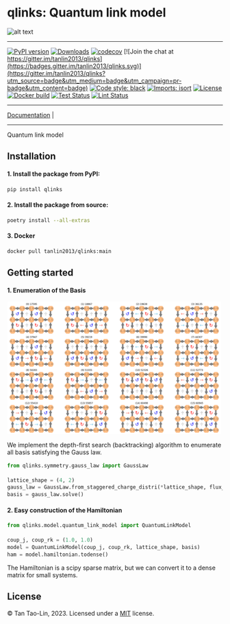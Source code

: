 # qlinks: Quantum link model

<img src="docs/source/images/qdm_6x4_kinetic_graph.png" alt="alt text" width="400"/>

_________________

[![PyPI version](https://badge.fury.io/py/qlinks.svg)](http://badge.fury.io/py/qlinks)
[![Downloads](https://pepy.tech/badge/qlinks)](https://pepy.tech/project/qlinks)
[![codecov](https://codecov.io/gh/tanlin2013/qlinks/branch/main/graph/badge.svg)](https://codecov.io/gh/tanlin2013/qlinks)
[![Join the chat at https://gitter.im/tanlin2013/qlinks](https://badges.gitter.im/tanlin2013/qlinks.svg)](https://gitter.im/tanlin2013/qlinks?utm_source=badge&utm_medium=badge&utm_campaign=pr-badge&utm_content=badge)
[![Code style: black](https://img.shields.io/badge/code%20style-black-000000.svg)](https://github.com/psf/black)
[![Imports: isort](https://img.shields.io/badge/%20imports-isort-%231674b1?style=flat&labelColor=ef8336)](https://timothycrosley.github.io/isort/)
[![License](https://img.shields.io/github/license/mashape/apistatus.svg)](https://pypi.python.org/pypi/qlinks/)
[![Docker build](https://github.com/tanlin2013/qlinks/actions/workflows/build.yml/badge.svg)](https://github.com/tanlin2013/qlinks/actions/workflows/build.yml)
[![Test Status](https://github.com/tanlin2013/qlinks/actions/workflows/test.yml/badge.svg)](https://github.com/tanlin2013/qlinks/actions/workflows/test.yml)
[![Lint Status](https://github.com/tanlin2013/qlinks/actions/workflows/lint.yml/badge.svg)](https://github.com/tanlin2013/qlinks/actions/workflows/lint.yml)
_________________

[Documentation](https://tanlin2013.github.io/qlinks/) |
_________________

Quantum link model

Installation
------------
#### 1. Install the package from PyPI:
```bash
pip install qlinks
```
#### 2. Install the package from source:
```bash
poetry install --all-extras
```
#### 3. Docker
```bash
docker pull tanlin2013/qlinks:main
```

Getting started
---------------

#### 1. Enumeration of the Basis
<img src="docs/source/images/qdm_basis_4x2.png" alt="alt text" width="500"/>

We implement the depth-first search (backtracking) algorithm
to enumerate all basis satisfying the Gauss law.

```python
from qlinks.symmetry.gauss_law import GaussLaw

lattice_shape = (4, 2)
gauss_law = GaussLaw.from_staggered_charge_distri(*lattice_shape, flux_sector=(0, 0))
basis = gauss_law.solve()
```

#### 2. Easy construction of the Hamiltonian

```python
from qlinks.model.quantum_link_model import QuantumLinkModel

coup_j, coup_rk = (1.0, 1.0)
model = QuantumLinkModel(coup_j, coup_rk, lattice_shape, basis)
ham = model.hamiltonian.todense()
```
The Hamiltonian is a scipy sparse matrix, but we can convert it to a dense matrix for small systems.

License
-------
© Tan Tao-Lin, 2023. Licensed under
a [MIT](https://github.com/tanlin2013/qlinks/master/LICENSE)
license.
